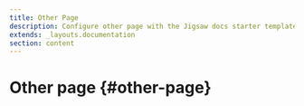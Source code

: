```yaml
---
title: Other Page
description: Configure other page with the Jigsaw docs starter template
extends: _layouts.documentation
section: content
---
```


# Other page {#other-page}